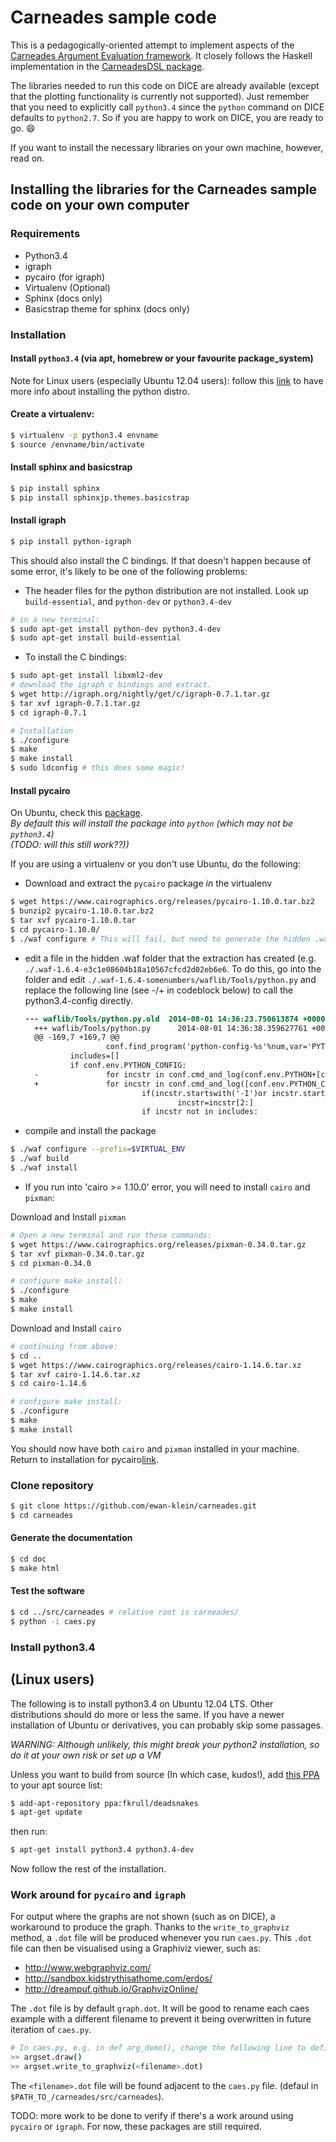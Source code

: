# Carneades sample code

This is a pedagogically-oriented attempt to implement aspects of the [Carneades Argument Evaluation framework](http://carneades.github.io/carneades/Carneades/). It closely follows the Haskell implementation in the [CarneadesDSL package](https://hackage.haskell.org/package/CarneadesDSL).

The libraries needed to run this code on DICE are already available (except that the plotting functionality is currently not supported). Just remember that you need to explicitly call `python3.4` since the `python` command on DICE defaults to `python2.7`. So if you are happy to work on DICE, you are ready to go. :smile:

If you want to install the necessary libraries on your own machine, however, read on.

## Installing the libraries for the Carneades sample code on your own computer

### Requirements

- Python3.4
- igraph
- pycairo (for igraph)
- Virtualenv (Optional)
- Sphinx (docs only)
- Basicstrap theme for sphinx (docs only)

### Installation

#### Install `python3.4` (via apt, homebrew or your favourite package_system)

Note for Linux users (especially Ubuntu 12.04 users): follow this [link](#install-python34) to have more info about installing the python distro.

#### Create a virtualenv:

```bash
$ virtualenv -p python3.4 envname
$ source /envname/bin/activate
```

#### Install sphinx and basicstrap

```bash
$ pip install sphinx
$ pip install sphinxjp.themes.basicstrap
```

#### Install igraph

```bash
$ pip install python-igraph
```

This should also install the C bindings. If that doesn't happen because of some error, it's likely to be one of the following problems:

- The header files for the python distribution are not installed. Look up `build-essential`, and `python-dev` or `python3.4-dev`

```bash
# in a new terminal:
$ sudo apt-get install python-dev python3.4-dev
$ sudo apt-get install build-essential
```

- To install the C bindings:

```bash
$ sudo apt-get install libxml2-dev
# download the igraph c bindings and extract.
$ wget http://igraph.org/nightly/get/c/igraph-0.7.1.tar.gz
$ tar xvf igraph-0.7.1.tar.gz
$ cd igraph-0.7.1

# Installation
$ ./configure
$ make
$ make install
$ sudo ldconfig # this does some magic!
```

#### Install pycairo

On Ubuntu, check this [package](http://packages.ubuntu.com/search?keywords=python-cairo).<br>
_By default this will install the package into `python` (which may not be `python3.4`)_<br>
_(TODO: will this still work??))_

If you are using a virtualenv or you don't use Ubuntu, do the following:

- Download and extract the `pycairo` package _in_ the virtualenv

```bash
$ wget https://www.cairographics.org/releases/pycairo-1.10.0.tar.bz2
$ bunzip2 pycairo-1.10.0.tar.bz2
$ tar xvf pycairo-1.10.0.tar
$ cd pycairo-1.10.0/
$ ./waf configure # This will fail, but need to generate the hidden .waf folder first for below
```

- edit a file in the hidden .waf folder that the extraction has created (e.g. `./.waf-1.6.4-e3c1e08604b18a10567cfcd2d02eb6e6`. To do this, go into the folder and edit `./.waf-1.6.4-somenumbers/waflib/Tools/python.py` and replace the following line (see -/+ in codeblock below) to call the python3.4-config directly.

  ```diff
  --- waflib/Tools/python.py.old  2014-08-01 14:36:23.750613874 +0000
    +++ waflib/Tools/python.py      2014-08-01 14:36:38.359627761 +0000
    @@ -169,7 +169,7 @@
                    conf.find_program('python-config-%s'%num,var='PYTHON_CONFIG',mandatory=False)
            includes=[]
            if conf.env.PYTHON_CONFIG:
    -               for incstr in conf.cmd_and_log(conf.env.PYTHON+[conf.env.PYTHON_CONFIG,'--includes']).strip().split():
    +               for incstr in conf.cmd_and_log([conf.env.PYTHON_CONFIG,'--includes']).strip().split():
                            if(incstr.startswith('-I')or incstr.startswith('/I')):
                                    incstr=incstr[2:]
                            if incstr not in includes:
  ```

- compile and install the package

```bash
$ ./waf configure --prefix=$VIRTUAL_ENV
$ ./waf build
$ ./waf install
```

- If you run into 'cairo >= 1.10.0' error, you will need to install `cairo` and `pixman`:

Download and Install `pixman`

```bash
# Open a new terminal and run these commands:
$ wget https://www.cairographics.org/releases/pixman-0.34.0.tar.gz
$ tar xvf pixman-0.34.0.tar.gz
$ cd pixman-0.34.0

# configure make install:
$ ./configure
$ make
$ make install
```

Download and Install `cairo`

```bash
# continuing from above:
$ cd ..
$ wget https://www.cairographics.org/releases/cairo-1.14.6.tar.xz
$ tar xvf cairo-1.14.6.tar.xz
$ cd cairo-1.14.6

# configure make install:
$ ./configure
$ make
$ make install
```

You should now have both `cairo` and `pixman` installed in your machine. Return to installation for pycairo[link](#install-pycairo).

### Clone repository

```bash
$ git clone https://github.com/ewan-klein/carneades.git
$ cd carneades
```

#### Generate the documentation

```bash
$ cd doc
$ make html
```

#### Test the software

```bash
$ cd ../src/carneades # relative root is carneades/
$ python -i caes.py
```

### Install python3.4

## (Linux users)

The following is to install python3.4 on Ubuntu 12.04 LTS. Other distributions should do more or less the same. If you have a newer installation of Ubuntu or derivatives, you can probably skip some passages.

_WARNING: Although unlikely, this might break your python2 installation, so do it at your own risk or set up a VM_

Unless you want to build from source (In which case, kudos!), add [this PPA](https://launchpad.net/~fkrull/+archive/ubuntu/deadsnakes) to your apt source list:

```bash
$ add-apt-repository ppa:fkrull/deadsnakes
$ apt-get update
```

then run:

```bash
$ apt-get install python3.4 python3.4-dev
```

Now follow the rest of the installation.

### Work around for `pycairo` and `igraph`

For output where the graphs are not shown (such as on DICE), a workaround to produce the graph. Thanks to the `write_to_graphviz` method, a `.dot` file will be produced whenever you run `caes.py`. This `.dot` file can then be visualised using a Graphiviz viewer, such as:

- <http://www.webgraphviz.com/>
- <http://sandbox.kidstrythisathome.com/erdos/>
- <http://dreampuf.github.io/GraphvizOnline/>

The `.dot` file is by default `graph.dot`. It will be good to rename each caes example with a different filename to prevent it being overwritten in future iteration of `caes.py`.

```bash
# In caes.py, e.g. in def arg_demo(), change the following line to define the filename
>> argset.draw()
>> argset.write_to_graphviz(<filename>.dot)
```
The `<filename>.dot` file will be found adjacent to the `caes.py` file. (defaul in `$PATH_TO_/carneades/src/carneades`).

TODO: more work to be done to verify if there's a work around using `pycairo` or `igraph`. For now, these packages are still required.
